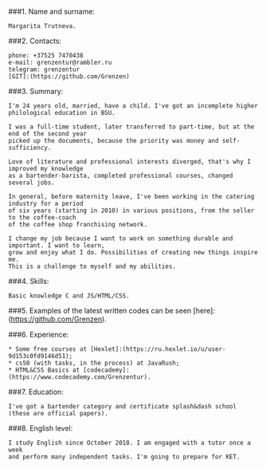 ###1. Name and surname:

	Margarita Trutneva.

###2. Contacts:

	phone: +37525 7470438
	e-mail: grenzentur@rambler.ru
	telegram: grenzentur
	[GIT]:(https://github.com/Grenzen)

###3. Summary:

	I'm 24 years old, married, have a child. I've got an incomplete higher philological education in BSU.

	I was a full-time student, later transferred to part-time, but at the end of the second year
	picked up the documents, because the priority was money and self-sufficiency.

	Love of literature and professional interests diverged, that's why I improved my knowledge
	as a bartender-barista, completed professional courses, changed several jobs.

	In general, before maternity leave, I've been working in the catering industry for a period 
	of six years (starting in 2010) in various positions, from the seller to the coffee-coach 
	of the coffee shop franchising network.

	I change my job because I want to work on something durable and important. I want to learn,
	grow and enjoy what I do. Possibilities of creating new things inspire me.
	This is a challenge to myself and my abilities.

###4. Skills:

	Basic knowledge C and JS/HTML/CSS.

###5. Examples of the latest written codes can be seen [here]:(https://github.com/Grenzen).

###6. Experience: 

	* Some free courses at [Hexlet]:(https://ru.hexlet.io/u/user-9d153c0fd9146d51);
	* cs50 (with tasks, in the process) at JavaRush;
	* HTML&CSS Basics at [codecademy]:(https://www.codecademy.com/Grenzentur).

###7. Education:

	I've got a bartender category and certificate splash&dash school (these are official papers).

###8. English level:

	I study English since October 2018. I am engaged with a tutor once a week 
	and perform many independent tasks. I'm going to prepare for KET.
